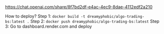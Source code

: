 https://chat.openai.com/share/8f7bd2df-e4ac-4ec9-8dae-4112edf2a210


How to deploy?
Step 1: `docker build -t dreamyphobic/algo-trading-bs:latest .`
Step 2: `docker push dreamyphobic/algo-trading-bs:latest`
Step 3: Go to dashboard.render.com and deploy